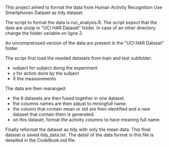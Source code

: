 This project aimed to format the data from Human Activity Recognition Use
Smartphones Dataset as tidy dataset.

The script to format the data is run_analysis.R. The script expect that the data
are unzip in "UCI HAR Dataset" folder. In case of an other directory change the
folder variable on ligne 2.

An uncomprerssed version of the data are present in the "UCI HAR Dataset"
folder.

The script first load the needed datasets from train and test subfolder: 
  - subject for subject doing the experiment
  - y for action done by the subject
  - X the measurements

The data are then rearanged:
  - the 6 datasets are then fused together in one dataset.
  - the columns names are then adjust to miningfull name.
  - the column that contain mean or std are then identified and a new dataset that
    contain them is generated.
  - on this dataset, format the activity columns to have meaning full name.

Finally reformat the dataset as tidy with only the mean data. This final dataset
is saved tidy_data.txt. The detail of the data format in this file is detailled
in the CodeBook.md file.
